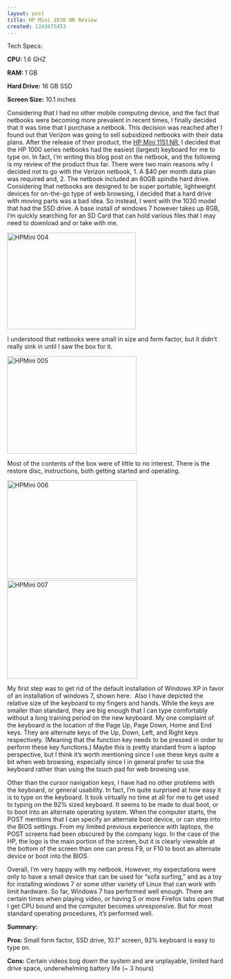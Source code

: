 ```yaml
---
layout: post
title: HP Mini 1030 NR Review
created: 1243475453
---
```

<p>Tech Specs:</p>  <p><strong>CPU: </strong>1.6 GHZ</p>  <p><strong>RAM: </strong>1 GB</p>  <p><strong>Hard Drive:</strong> 16 GB SSD</p>  <p><strong>Screen Size:</strong> 10.1 inches</p>    <p>Considering that I had no other mobile computing device, and the fact that netbooks were becoming more prevalent in recent times, I finally decided that it was time that I purchase a netbook. This decision was reached after I found out that Verizon was going to sell subsidized netbooks with their data plans. After the release of their product, the <a href="http://www.verizonwireless.com/b2c/store/controller?item=phoneFirst&amp;action=viewPhoneDetail&amp;selectedPhoneId=4707" target="_blank">HP Mini 1151 NR</a>, I decided that the HP 1000 series netbooks had the easiest (largest) keyboard for me to type on. In fact, I’m writing this blog post on the netbook, and the following is my review of the product thus far. There were two main reasons why I decided not to go with the Verizon netbook, 1. A $40 per month data plan was required and, 2. The netbook included an 80GB spindle hard drive. Considering that netbooks are designed to be super portable, lightweight devices for on-the-go type of web browsing, I decided that a hard drive with moving parts was a bad idea. So instead, I went with the 1030 model that had the SSD drive. A base install of windows 7 however takes up 8GB, I’m quickly searching for an SD Card that can hold various files that I may need to download and or take with me.</p>    <p><a href="http://www.jamesralexander.com/blog/sites/default/files/HPMini%20004.jpg"  target="_blank"><img style="border-right-width: 0px; display: inline; border-top-width: 0px; border-bottom-width: 0px; border-left-width: 0px" title="HPMini 004" border="0" alt="HPMini 004" src="http://www.jamesralexander.com/blog/sites/default/files/HPMini%20004_thumb.jpg" width="298" height="224" /></a> </p>  <p>I understood that netbooks were small in size and form factor, but it didn’t really sink in until I saw the box for it. </p>  <p><a href="http://www.jamesralexander.com/blog/sites/default/files/HPMini%20005.jpg"  target="_blank"><img style="border-right-width: 0px; display: inline; border-top-width: 0px; border-bottom-width: 0px; border-left-width: 0px" title="HPMini 005" border="0" alt="HPMini 005" src="http://www.jamesralexander.com/blog/sites/default/files/HPMini%20005_thumb.jpg" width="300" height="226" /></a> </p>  <p>Most of the contents of the box were of little to no interest. There is the restore disc, instructions, both getting started and operating. </p>  <p><a href="http://www.jamesralexander.com/blog/sites/default/files/HPMini%20006.jpg" target="_blank"><img style="border-right-width: 0px; display: inline; border-top-width: 0px; border-bottom-width: 0px; border-left-width: 0px" title="HPMini 006" border="0" alt="HPMini 006" src="http://www.jamesralexander.com/blog/sites/default/files/HPMini%20006_thumb.jpg" width="302" height="228" /></a>&#160;&#160;&#160;&#160;&#160;&#160;&#160;&#160;&#160;&#160;&#160;&#160;&#160;&#160;&#160;&#160;&#160;&#160;&#160;&#160;&#160;&#160;&#160;&#160;&#160;&#160;&#160; <a href="http://www.jamesralexander.com/blog/sites/default/files/HPMini%20007.jpg" target="_blank"><img style="border-right-width: 0px; display: inline; border-top-width: 0px; border-bottom-width: 0px; border-left-width: 0px" title="HPMini 007" border="0" alt="HPMini 007" src="http://www.jamesralexander.com/blog/sites/default/files/HPMini%20007_thumb.jpg" width="302" height="228" /></a></p>    <p>My first step was to get rid of the default installation of Windows XP in favor of an installation of windows 7, shown here.&#160; Also I have depicted the relative size of the keyboard to my fingers and hands. While the keys are smaller than standard, they are big enough that I can type comfortably without a long training period on the new keyboard. My one complaint of the keyboard is the location of the Page Up, Page Down, Home and End keys. They are alternate keys of the Up, Down, Left, and Right keys respectively. (Meaning that the function key needs to be pressed in order to perform these key functions.) Maybe this is pretty standard from a laptop perspective, but I think it’s worth mentioning since I use these keys quite a bit when web browsing, especially since I in general prefer to use the keyboard rather than using the touch pad for web browsing use.</p>  <p>Other than the cursor navigation keys, I have had no other problems with the keyboard, or general usability. In fact, I’m quite surprised at how easy it is to type on the keyboard. It took virtually no time at all for me to get used to typing on the 92% sized keyboard. It seems to be made to dual boot, or to boot into an alternate operating system. When the computer starts, the POST mentions that I can specify an alternate boot device, or can step into the BIOS settings. From my limited previous experience with laptops, the POST screens had been obscured by the company logo. In the case of the HP, the logo is the main portion of the screen, but it is clearly viewable at the bottom of the screen than one can press F9, or F10 to boot an alternate device or boot into the BIOS. </p>  <p>Overall, I’m very happy with my netbook. However, my expectations were only to have a small device that can be used for “sofa surfing,” and as a toy for installing windows 7 or some other variety of Linux that can work with limit hardware. So far, Windows 7 has performed well enough. There are certain times when playing video, or having 5 or more Firefox tabs open that I get CPU bound and the computer becomes unresponsive. But for most standard operating procedures, it’s performed well. </p>  <p><strong>Summary:</strong></p>  <p><strong>Pros: </strong>Small form factor, SSD drive, 10.1” screen, 92% keyboard is easy to type on.</p>  <p><strong>Cons:</strong> Certain videos bog down the system and are unplayable, limited hard drive space, underwhelming battery life (~ 3 hours)</p>
